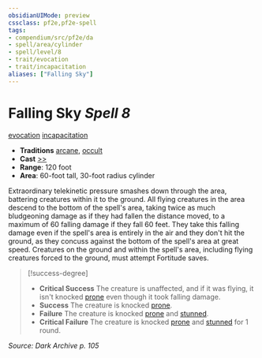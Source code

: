 ```yaml
---
obsidianUIMode: preview
cssclass: pf2e,pf2e-spell
tags:
- compendium/src/pf2e/da
- spell/area/cylinder
- spell/level/8
- trait/evocation
- trait/incapacitation
aliases: ["Falling Sky"]
---
```

# Falling Sky *Spell 8*   
[evocation](evocation.md "Evocation School Trait")  [incapacitation](incapacitation.md "Incapacitation Effect Trait")  

- **Traditions** [arcane](arcane.md "Arcane Tradition Trait"), [occult](occult.md "Occult Tradition Trait")
- **Cast** [>>](chapter-9-playing-the-game.md#Actions "Two-Action") 
- **Range**: 120 foot
- **Area**: 60-foot tall, 30-foot radius cylinder

Extraordinary telekinetic pressure smashes down through the area, battering creatures within it to the ground. All flying creatures in the area descend to the bottom of the spell's area, taking twice as much bludgeoning damage as if they had fallen the distance moved, to a maximum of 60 falling damage if they fall 60 feet. They take this falling damage even if the spell's area is entirely in the air and they don't hit the ground, as they concuss against the bottom of the spell's area at great speed. Creatures on the ground and within the spell's area, including flying creatures forced to the ground, must attempt Fortitude saves.

> [!success-degree] 
> - **Critical Success** The creature is unaffected, and if it was flying, it isn't knocked [prone](conditions.md#Prone) even though it took falling damage.
> - **Success** The creature is knocked [prone](conditions.md#Prone).
> - **Failure** The creature is knocked [prone](conditions.md#Prone) and [stunned](conditions.md#Stunned).
> - **Critical Failure** The creature is knocked [prone](conditions.md#Prone) and [stunned](conditions.md#Stunned) for 1 round.

*Source: Dark Archive p. 105*